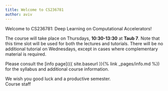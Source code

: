 ```yaml
---
title: Welcome to CS236781
author: aviv
---
```


Welcome to CS236781: Deep Learning on Computational Accelerators!

The course will take place on Thursdays, **10:30-13:30** at **Taub 7**.
Note that this time slot will be used for both the lectures and tutorials.
There will be no additional tutorial on Wednesdays, except in cases where
complementary material is required.

Please consult the [info page]({{ site.baseurl }}{% link _pages/info.md %}) for
the syllabus and additional course information.

We wish you good luck and a productive semester.  
Course staff


